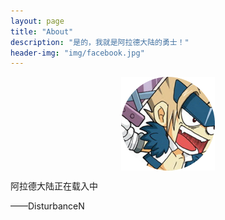```yaml
---
layout: page
title: "About"
description: "是的，我就是阿拉德大陆的勇士！"
header-img: "img/facebook.jpg"
---
```


<center>
    <p><img src="img/disturbancen.png" align="center"></p>
</center>

阿拉德大陆正在载入中

——DisturbanceN


